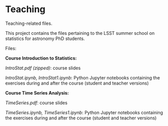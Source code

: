 # Teaching
Teaching-related files.

This project contains the files pertaining to the LSST summer school on statistics for astronomy PhD students. 

Files: 

**Course Introduction to Statistics:**

   *IntroStat.pdf (zipped)*: course slides
   
   *IntroStat.ipynb, IntroStat1.ipynb*: Python Jupyter notebooks containing the exercises during and after the course
          (student and teacher versions)

**Course Time Series Analysis:**

   *TimeSeries.pdf*: course slides
   
   *TimeSeries.ipynb, TimeSeries1.ipynb*: Python Jupyter notebooks containing the exercises during and after the course
          (student and teacher versions)
          
          
